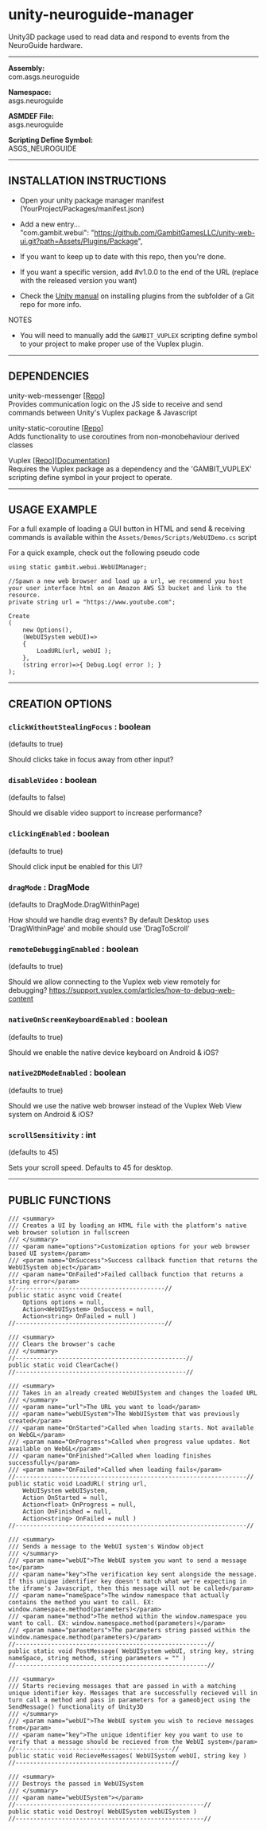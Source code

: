 # unity-neuroguide-manager
Unity3D package used to read data and respond to events from the NeuroGuide hardware.

------------------------------

**Assembly:**\
com.asgs.neuroguide

**Namespace:**\
asgs.neuroguide

**ASMDEF File:**\
asgs.neuroguide

**Scripting Define Symbol:**\
ASGS_NEUROGUIDE

------------------------------
INSTALLATION INSTRUCTIONS
------------------------------
- Open your unity package manager manifest (YourProject/Packages/manifest.json)

- Add a new entry...\
  "com.gambit.webui": "https://github.com/GambitGamesLLC/unity-web-ui.git?path=Assets/Plugins/Package",

- If you want to keep up to date with this repo, then you're done.
- If you want a specific version, add #v1.0.0 to the end of the URL (replace with the released version you want)

- Check the [Unity manual](https://docs.unity3d.com/Manual/upm-git.html#subfolder) on installing plugins from the subfolder of a Git repo for more info.

NOTES</br>
- You will need to manually add the ```GAMBIT_VUPLEX``` scripting define symbol to your project to make proper use of the Vuplex plugin.

------------------------------
DEPENDENCIES
------------------------------
unity-web-messenger [[Repo](https://github.com/GambitGamesLLC/unity-web-messenger)]</br>
Provides communication logic on the JS side to receive and send commands between Unity's Vuplex package & Javascript

unity-static-coroutine [[Repo](https://github.com/GambitGamesLLC/unity-static-coroutine)]</br>
Adds functionality to use coroutines from non-monobehaviour derived classes

Vuplex [[Repo](https://github.com/GambitGamesLLC/unity-vuplex)][[Documentation](https://developer.vuplex.com/webview/overview)]</br>
Requires the Vuplex package as a dependency and the 'GAMBIT_VUPLEX' scripting define symbol in your project to operate.

------------------------------
USAGE EXAMPLE
------------------------------
For a full example of loading a GUI button in HTML and send & receiving commands is available within the ```Assets/Demos/Scripts/WebUIDemo.cs``` script</br>

For a quick example, check out the following pseudo code
```
using static gambit.webui.WebUIManager;

//Spawn a new web browser and load up a url, we recommend you host your user interface html on an Amazon AWS S3 bucket and link to the resource.
private string url = "https://www.youtube.com";

Create
(
    new Options(),
    (WebUISystem webUI)=>
    { 
        LoadURL(url, webUI );
    },
    (string error)=>{ Debug.Log( error ); }
);
```

------------------------------
CREATION OPTIONS
------------------------------
### `clickWithoutStealingFocus` : boolean
(defaults to true)

Should clicks take in focus away from other input?

### `disableVideo` : boolean
(defaults to false)

Should we disable video support to increase performance?

### `clickingEnabled` : boolean
(defaults to true)

Should click input be enabled for this UI?

### `dragMode` : DragMode
(defaults to DragMode.DragWithinPage)

How should we handle drag events? By default Desktop uses 'DragWithinPage' and mobile should use 'DragToScroll'

### `remoteDebuggingEnabled` : boolean
(defaults to true)

Should we allow connecting to the Vuplex web view remotely for debugging? https://support.vuplex.com/articles/how-to-debug-web-content

### `nativeOnScreenKeyboardEnabled` : boolean
(defaults to true)

Should we enable the native device keyboard on Android & iOS?

### `native2DModeEnabled` : boolean
(defaults to true)

Should we use the native web browser instead of the Vuplex Web View system on Android & iOS?

### `scrollSensitivity` : int
(defaults to 45)

Sets your scroll speed. Defaults to 45 for desktop.


-------------------------------
PUBLIC FUNCTIONS
-------------------------------
```
/// <summary>
/// Creates a UI by loading an HTML file with the platform's native web browser solution in fullscreen
/// </summary>
/// <param name="options">Customization options for your web browser based UI system</param>
/// <param name="OnSuccess">Success callback function that returns the WebUISystem object</param>
/// <param name="OnFailed">Failed callback function that returns a string error</param>
//------------------------------------------//
public static async void Create(
    Options options = null, 
    Action<WebUISystem> OnSuccess = null,
    Action<string> OnFailed = null )
//------------------------------------------//
```

```
/// <summary>
/// Clears the browser's cache
/// </summary>
//------------------------------------------------//
public static void ClearCache()
//------------------------------------------------//
```

```
/// <summary>
/// Takes in an already created WebUISystem and changes the loaded URL
/// </summary>
/// <param name="url">The URL you want to load</param>
/// <param name="webUISystem">The WebUISystem that was previously created</param>
/// <param name="OnStarted">Called when loading starts. Not available on WebGL</param>
/// <param name="OnProgress">Called when progress value updates. Not available on WebGL</param>
/// <param name="OnFinished">Called when loading finishes successfully</param>
/// <param name="OnFailed">Called when loading fails</param>
//-----------------------------------------------------------------//
public static void LoadURL( string url, 
    WebUISystem webUISystem, 
    Action OnStarted = null, 
    Action<float> OnProgress = null, 
    Action OnFinished = null,
    Action<string> OnFailed = null )
//-----------------------------------------------------------------//
```

```
/// <summary>
/// Sends a message to the WebUI system's Window object
/// </summary>
/// <param name="webUI">The WebUI system you want to send a message to</param>
/// <param name="key">The verification key sent alongside the message. If this unique identifier key doesn't match what we're expecting in the iframe's Javascript, then this message will not be called</param>
/// <param name="nameSpace">The window namespace that actually contains the method you want to call. EX: window.namespace.method(parameters)</param>
/// <param name="method">The method within the window.namespace you want to call. EX: window.namespace.method(parameters)</param>
/// <param name="parameters">The parameters string passed within the window.namespace.method(parameters)</param>
//------------------------------------------------------//
public static void PostMessage( WebUISystem webUI, string key, string nameSpace, string method, string parameters = "" )
//------------------------------------------------------//
```

```
/// <summary>
/// Starts recieving messages that are passed in with a matching unique identifier key. Messages that are successfully recieved will in turn call a method and pass in parameters for a gameobject using the SendMessage() functionality of Unity3D
/// </summary>
/// <param name="webUI">The WebUI system you wish to recieve messages from</param>
/// <param name="key">The unique identifier key you want to use to verify that a message should be recieved from the WebUI system</param>
//--------------------------------------------//
public static void RecieveMessages( WebUISystem webUI, string key )
//--------------------------------------------//
```

```
/// <summary>
/// Destroys the passed in WebUISystem
/// </summary>
/// <param name="webUISystem"></param>
//-----------------------------------------------------//
public static void Destroy( WebUISystem webUISystem )
//-----------------------------------------------------//
```
